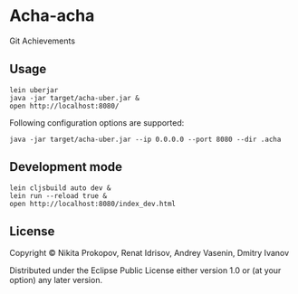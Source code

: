 # Acha-acha

Git Achievements

## Usage

    lein uberjar
    java -jar target/acha-uber.jar &
    open http://localhost:8080/

Following configuration options are supported:

    java -jar target/acha-uber.jar --ip 0.0.0.0 --port 8080 --dir .acha

## Development mode

    lein cljsbuild auto dev &
    lein run --reload true &
    open http://localhost:8080/index_dev.html

## License

Copyright © Nikita Prokopov, Renat Idrisov, Andrey Vasenin, Dmitry Ivanov

Distributed under the Eclipse Public License either version 1.0 or (at
your option) any later version.
